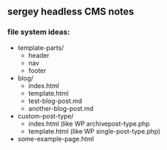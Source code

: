 ## sergey headless CMS notes

### file system ideas:
 - template-parts/
   - header
   - nav
   - footer
 - blog/
   - index.html
   - template.html
   - test-blog-post.md
   - another-blog-post.md
 - custom-post-type/
   - index.html (like WP archivepost-type.php
   - template.html (like WP single-post-type.php)
 - some-example-page.html